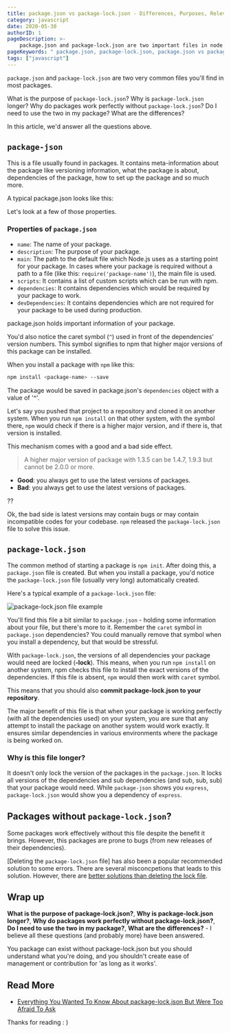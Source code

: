 ```yaml
---
title: package.json vs package-lock.json - Differences, Purposes, Relevance
category: javascript
date: 2020-05-30
authorID: 1
pageDescription: >-
    package.json and package-lock.json are two important files in node packages, but package-lock.json is often git-ignored. Let's look at how these files work together
pageKeywords: " package.json, package-lock.json, package.json vs package-lock.json, npm, node"
tags: ["javascript"]
---
```


`package.json` and `package-lock.json` are two very common files you'll find in most packages.

What is the purpose of `package-lock.json`? Why is `package-lock.json` longer? Why do packages work perfectly without `package-lock.json`? Do I need to use the two in my package? What are the differences?

In this article, we'd answer all the questions above.

## `package-json`

This is a file usually found in packages. It contains meta-information about the package like versioning information, what the package is about, dependencies of the package, how to set up the package and so much more.

A typical package.json looks like this:

Let's look at a few of those properties.

### Properties of `package.json`

-   `name`: The name of your package.
-   `description`: The purpose of your package.
-   `main`: The path to the default file which Node.js uses as a starting point for your package. In cases where your package is required without a path to a file (like this: `require('package-name')`), the main file is used.
-   `scripts`: It contains a list of custom scripts which can be run with npm.
-   `dependencies`: It contains dependencies which would be required by your package to work.
-   `devDependencies`: It contains dependencies which are not required for your package to be used during production.

package.json holds important information of your package.

You'd also notice the caret symbol (`^`) used in front of the dependencies' version numbers. This symbol signifies to npm that higher major versions of this package can be installed.

When you install a package with `npm` like this:

```bash
npm install <package-name> --save
```

The package would be saved in package.json's `dependencies` object with a value of '^<the-current-version>'.

Let's say you pushed that project to a repository and cloned it on another system. When you run `npm install` on that other system, with the symbol there, `npm` would check if there is a higher major version, and if there is, that version is installed.

This mechanism comes with a good and a bad side effect.

> A higher major version of package with 1.3.5 can be 1.4.7, 1.9.3 but cannot be 2.0.0 or more.

-   **Good**: you always get to use the latest versions of packages.
-   **Bad**: you always get to use the latest versions of packages.

??

Ok, the bad side is latest versions may contain bugs or may contain incompatible codes for your codebase. `npm` released the `package-lock.json` file to solve this issue.

## `package-lock.json`

The common method of starting a package is `npm init`. After doing this, a `package.json` file is created. But when you install a package, you'd notice the `package-lock.json` file (usually very long) automatically created.

Here's a typical example of a `package-lock.json` file:

![package-lock.json file example]()

You'll find this file a bit similar to `package.json` - holding some information about your file, but there's more to it. Remember the `caret` symbol in `package.json` dependencies? You could manually remove that symbol when you install a dependency, but that would be stressful.

With `package-lock.json`, the versions of all dependencies your package would need are locked (**-lock**). This means, when you run `npm install` on another system, npm checks this file to install the exact versions of the dependencies. If this file is absent, `npm` would then work with `caret` symbol.

This means that you should also **commit package-lock.json to your repository**.

The major benefit of this file is that when your package is working perfectly (with all the dependencies used) on your system, you are sure that any attempt to install the package on another system would work exactly. It ensures similar dependencies in various environments where the package is being worked on.

### Why is this file longer?

It doesn't only lock the version of the packages in the `package.json`. It locks all versions of the dependencies and sub dependencies (and sub, sub, sub) that your package would need. While `package-json` shows you `express`, `package-lock.json` would show you a dependency of `express`.

## Packages without `package-lock.json`?

Some packages work effectively without this file despite the benefit it brings. However, this packages are prone to bugs (from new releases of their dependencies).

[Deleting the `package-lock.json` file] has also been a popular recommended solution to some errors. There are several misconcpetions that leads to this solution. However, there are [better solutions than deleting the lock file](https://stackoverflow.com/questions/54124033/deleting-package-lock-json-to-resolve-conflicts-quickly).

## Wrap up

**What is the purpose of package-lock.json?**, **Why is package-lock.json longer?**, **Why do packages work perfectly without package-lock.json?**, **Do I need to use the two in my package?**, **What are the differences?** - I believe all these questions (and probably more) have been answered.

You package can exist without package-lock.json but you should understand what you're doing, and you shouldn't create ease of management or contribution for 'as long as it works'.

## Read More

-   [Everything You Wanted To Know About package-lock.json But Were Too Afraid To Ask](https://medium.com/coinmonks/everything-you-wanted-to-know-about-package-lock-json-b81911aa8ab8)

Thanks for reading : )
